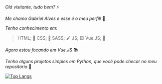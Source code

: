  _Olá visitante, tudo bem?_ ⚡
 
 _Me chamo Gabriel Alves e esse é o meu perfil!_ 🥇
 
 _Tenho conhecimento em:_
 >HTML; 📙
 >CSS; 📘
 >SASS; 🖌️
 >JS; 🟨
 >Vue.JS; 📗
 
 _Agora estou focando em Vue.JS_ 📚
 
 _Tenho alguns projetos simples em Python, que você pode checar no meu repositório_ 📗

[![Top Langs](https://github-readme-stats.vercel.app/api/top-langs/?username=Alvezin&langs_count=7)](https://github.com/anuraghazra/github-readme-stats)
